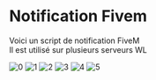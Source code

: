 # Notification Fivem
Voici un script de notification FiveM<br>
Il est utilisé sur plusieurs serveurs WL

![0](https://user-images.githubusercontent.com/115115480/194163513-c1c1cd29-5acc-4a53-86c5-c1f24dafc140.png)
![1](https://user-images.githubusercontent.com/115115480/194163521-77e90c76-6d41-4670-9545-852ac47d06b6.png)
![2](https://user-images.githubusercontent.com/115115480/194163523-a3404967-be20-420f-90bb-5aba11726ce9.png)
![3](https://user-images.githubusercontent.com/115115480/194163525-5930b794-7bf3-4947-9d6d-b5e7a164c9e8.png)
![4](https://user-images.githubusercontent.com/115115480/194163527-b264e0b9-3d17-4755-bc38-a71d8fce0379.png)
![5](https://user-images.githubusercontent.com/115115480/194163529-cc9873c9-d30f-4653-9b97-a4be89b6ea67.png)
